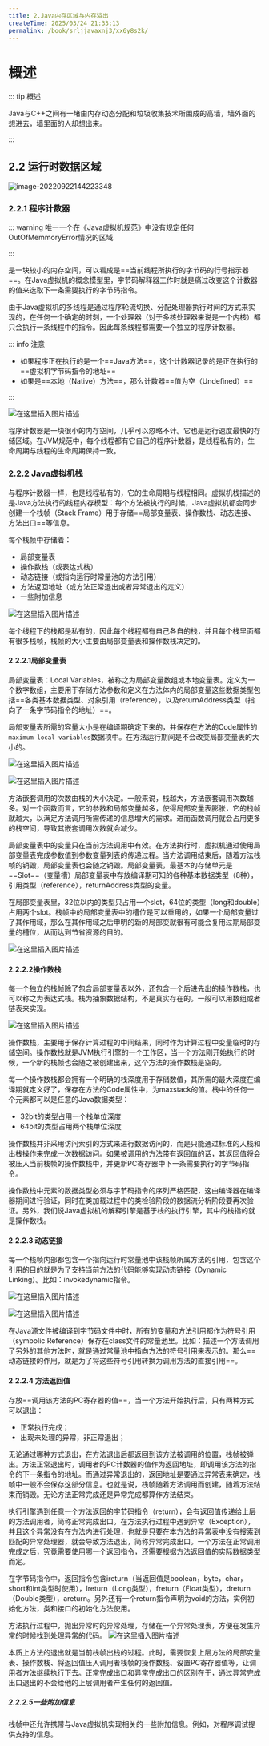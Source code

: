 ```yaml
---
title: 2.Java内存区域与内存溢出
createTime: 2025/03/24 21:33:13
permalink: /book/srljjavaxnj3/xx6y8s2k/
---
```


# 概述

::: tip 概述

Java与C++之间有一堵由内存动态分配和垃圾收集技术所围成的高墙，墙外面的想进去，墙里面的人却想出来。

:::

## 2.2 运行时数据区域

![image-20220922144223348](./assets/2215448-20220922170231886-1953926807.png)

### 2.2.1 程序计数器

::: warning 唯一一个在《Java虚拟机规范》中没有规定任何OutOfMemmoryError情况的区域

:::

是一块较小的内存空间，可以看成是==当前线程所执行的字节码的行号指示器==。在Java虚拟机的概念模型里，字节码解释器工作时就是痛过改变这个计数器的值来选取下一条需要执行的字节码指令。

由于Java虚拟机的多线程是通过程序轮流切换、分配处理器执行时间的方式来实现的，在任何一个确定的时刻，一个处理器（对于多核处理器来说是一个内核）都只会执行一条线程中的指令。因此每条线程都需要一个独立的程序计数器。

::: info 注意

- 如果程序正在执行的是一个==Java方法==，这个计数器记录的是正在执行的==虚拟机字节码指令的地址==
- 如果是==本地（Native）方法==，那么计数器==值为空（Undefined）==

:::

![在这里插入图片描述](./assets/15ba6f4a13c5b682b05630c4e68fde2a.png)

程序计数器是一块很小的内存空间，几乎可以忽略不计。它也是运行速度最快的存储区域。在JVM规范中，每个线程都有它自己的程序计数器，是线程私有的，生命周期与线程的生命周期保持一致。

### 2.2.2 Java虚拟机栈

与程序计数器一样，也是线程私有的，它的生命周期与线程相同。虚拟机栈描述的是Java方法执行的线程内存模型：每个方法被执行的时候，Java虚拟机都会同步创建一个栈帧（Stack Frame）用于存储==局部变量表、操作数栈、动态连接、方法出口==等信息。

每个栈帧中存储着：

- 局部变量表
- 操作数栈（或表达式栈）
- 动态链接（或指向运行时常量池的方法引用）
- 方法返回地址（或方法正常退出或者异常退出的定义）
- 一些附加信息

![在这里插入图片描述](./assets/5f150f53a4f0ae154d9e1bbd9326da22.png)

每个线程下的栈都是私有的，因此每个线程都有自己各自的栈，并且每个栈里面都有很多栈帧，栈帧的大小主要由局部变量表和操作数栈决定的。

#### 2.2.2.1局部变量表

局部变量表：Local Variables，被称之为局部变量数组或本地变量表。定义为一个数字数组，主要用于存储方法参数和定义在方法体内的局部变量这些数据类型包括==各类基本数据类型、对象引用（reference），以及returnAddress类型（指向了一条字节码指令的地址）==。

局部变量表所需的容量大小是在编译期确定下来的，并保存在方法的Code属性的`maximum local variables`数据项中。在方法运行期间是不会改变局部变量表的大小的。

![在这里插入图片描述](./assets/35d6eda924224c359e728a55f322015d.png)

![在这里插入图片描述](./assets/949a1e0015da690f4735bcd725a3bd7f.png)

方法嵌套调用的次数由栈的大小决定。一般来说，栈越大，方法嵌套调用次数越多。对一个函数而言，它的参数和局部变量越多，使得局部变量表膨胀，它的栈帧就越大，以满足方法调用所需传递的信息增大的需求。进而函数调用就会占用更多的栈空间，导致其嵌套调用次数就会减少。

局部变量表中的变量只在当前方法调用中有效。在方法执行时，虚拟机通过使用局部变量表完成参数值到参数变量列表的传递过程。当方法调用结束后，随着方法栈帧的销毁，局部变量表也会随之销毁。局部变量表，最基本的存储单元是==Slot==（变量槽）局部变量表中存放编译期可知的各种基本数据类型（8种），引用类型（reference），returnAddress类型的变量。

在局部变量表里，32位以内的类型只占用一个slot，64位的类型（long和double）占用两个slot。栈帧中的局部变量表中的槽位是可以重用的，如果一个局部变量过了其作用域，那么在其作用域之后申明的新的局部变就很有可能会复用过期局部变量的槽位，从而达到节省资源的目的。

![在这里插入图片描述](./assets/03713db7e49187a499a4fc8240dae13e.png)

#### 2.2.2.2操作数栈

每一个独立的栈帧除了包含局部变量表以外，还包含一个后进先出的操作数栈，也可以称之为表达式栈。栈为抽象数据结构，不是真实存在的。一般可以用数组或者链表来实现。

![在这里插入图片描述](./assets/453a51a4880ee2d07cce0b430088407c.png)

操作数栈，主要用于保存计算过程的中间结果，同时作为计算过程中变量临时的存储空间。操作数栈就是JVM执行引擎的一个工作区，当一个方法刚开始执行的时候，一个新的栈帧也会随之被创建出来，这个方法的操作数栈是空的。

每一个操作数栈都会拥有一个明确的栈深度用于存储数值，其所需的最大深度在编译期就定义好了，保存在方法的Code属性中，为maxstack的值。栈中的任何一个元素都可以是任意的Java数据类型：

- 32bit的类型占用一个栈单位深度
- 64bit的类型占用两个栈单位深度

操作数栈并非采用访问索引的方式来进行数据访问的，而是只能通过标准的入栈和出栈操作来完成一次数据访问。如果被调用的方法带有返回值的话，其返回值将会被压入当前栈帧的操作数栈中，并更新PC寄存器中下一条需要执行的字节码指令。

操作数栈中元素的数据类型必须与字节码指令的序列严格匹配，这由编译器在编译器期间进行验证，同时在类加载过程中的类检验阶段的数据流分析阶段要再次验证。另外，我们说Java虚拟机的解释引擎是基于栈的执行引擎，其中的栈指的就是操作数栈。

#### 2.2.2.3 动态链接

每一个栈帧内部都包含一个指向运行时常量池中该栈帧所属方法的引用，包含这个引用的目的就是为了支持当前方法的代码能够实现动态链接（Dynamic Linking）。比如：invokedynamic指令。

![在这里插入图片描述](./assets/68deb52e69608334f4df835d97ce533d.png)

![在这里插入图片描述](./assets/7da3780377ce7c37850c710bd1ba7091.png)

在Java源文件被编译到字节码文件中时，所有的变量和方法引用都作为符号引用（symbolic Reference）保存在class文件的常量池里。比如：描述一个方法调用了另外的其他方法时，就是通过常量池中指向方法的符号引用来表示的。那么==动态链接的作用，就是为了将这些符号引用转换为调用方法的直接引用==。

#### 2.2.2.4 方法返回值

存放==调用该方法的PC寄存器的值==，当一个方法开始执行后，只有两种方式可以退出：

- 正常执行完成；
- 出现未处理的异常，非正常退出；

无论通过哪种方式退出，在方法退出后都返回到该方法被调用的位置，栈帧被弹出。方法正常退出时，调用者的PC计数器的值作为返回地址，即调用该方法的指令的下一条指令的地址。而通过异常退出的，返回地址是要通过异常表来确定，栈帧中一般不会保存这部分信息。也就是说，栈帧随着方法调用而创建，随着方法结束而销毁。无论方法正常完成还是异常完成都算作方法结束。

执行引擎遇到任意一个方法返回的字节码指令（return），会有返回值传递给上层的方法调用者，简称正常完成出口。在方法执行过程中遇到异常（Exception），并且这个异常没有在方法内进行处理，也就是只要在本方法的异常表中没有搜索到匹配的异常处理器，就会导致方法退出，简称异常完成出口。一个方法在正常调用完成之后，究竟需要使用哪一个返回指令，还需要根据方法返回值的实际数据类型而定。

在字节码指令中，返回指令包含ireturn（当返回值是boolean，byte，char，short和int类型时使用），lreturn（Long类型），freturn（Float类型），dreturn（Double类型），areturn。另外还有一个return指令声明为void的方法，实例初始化方法，类和接口的初始化方法使用。

方法执行过程中，抛出异常时的异常处理，存储在一个异常处理表，方便在发生异常的时候找到处理异常的代码。
 ![在这里插入图片描述](./assets/8b90494913ef4056393e7a78b8de0700.png)

本质上方法的退出就是当前栈帧出栈的过程。此时，需要恢复上层方法的局部变量表、操作数栈、将返回值压入调用者栈帧的操作数栈、设置PC寄存器值等，让调用者方法继续执行下去。正常完成出口和异常完成出口的区别在于，通过异常完成出口退出的不会给他的上层调用者产生任何的返回值。

##### 2.2.2.5一些附加信息

栈帧中还允许携带与Java虚拟机实现相关的一些附加信息。例如，对程序调试提供支持的信息。

